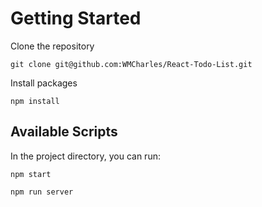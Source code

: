 # Getting Started

Clone the repository
 ```
 git clone git@github.com:WMCharles/React-Todo-List.git
 ```

Install packages 
```
npm install
```
## Available Scripts

In the project directory, you can run:

```
npm start
```

```
npm run server
```